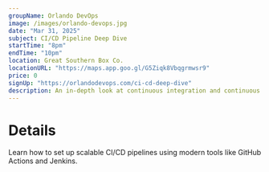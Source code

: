 ```yaml
---
groupName: Orlando DevOps
image: /images/orlando-devops.jpg
date: "Mar 31, 2025"
subject: CI/CD Pipeline Deep Dive
startTime: "8pm"
endTime: "10pm"
location: Great Southern Box Co.
locationURL: "https://maps.app.goo.gl/G5Ziqk8Vbqgrmwsr9"
price: 0
signUp: "https://orlandodevops.com/ci-cd-deep-dive"
description: An in-depth look at continuous integration and continuous deployment workflows.
---
```


# Details

Learn how to set up scalable CI/CD pipelines using modern tools like GitHub Actions and Jenkins.
